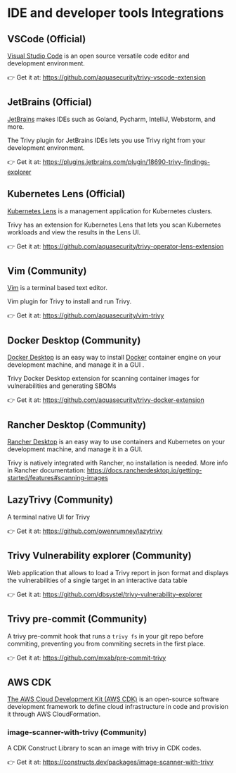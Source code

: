 # IDE and developer tools Integrations

## VSCode (Official)
[Visual Studio Code](https://code.visualstudio.com/) is an open source versatile code editor and development environment.

👉 Get it at: <https://github.com/aquasecurity/trivy-vscode-extension>

## JetBrains (Official)
[JetBrains](https://jetbrains.com) makes IDEs such as Goland, Pycharm, IntelliJ, Webstorm, and more.

The Trivy plugin for JetBrains IDEs lets you use Trivy right from your development environment.

👉 Get it at: <https://plugins.jetbrains.com/plugin/18690-trivy-findings-explorer>

## Kubernetes Lens (Official)
[Kubernetes Lens](https://k8slens.dev/) is a management application for Kubernetes clusters.

Trivy has an extension for Kubernetes Lens that lets you scan Kubernetes workloads and view the results in the Lens UI.

👉 Get it at: <https://github.com/aquasecurity/trivy-operator-lens-extension>

## Vim (Community)
[Vim](https://www.vim.org/) is a terminal based text editor.

Vim plugin for Trivy to install and run Trivy.

👉 Get it at: <https://github.com/aquasecurity/vim-trivy>

## Docker Desktop (Community)
[Docker Desktop](https://www.docker.com/products/docker-desktop/) is an easy way to install [Docker]() container engine on your development machine, and manage it in a GUI .

Trivy Docker Desktop extension for scanning container images for vulnerabilities and generating SBOMs

👉 Get it at: <https://github.com/aquasecurity/trivy-docker-extension>

## Rancher Desktop (Community)
[Rancher Desktop](https://rancherdesktop.io/) is an easy way to use containers and Kubernetes on your development machine, and manage it in a GUI.

Trivy is natively integrated with Rancher, no installation is needed. More info in Rancher documentation: <https://docs.rancherdesktop.io/getting-started/features#scanning-images>

## LazyTrivy (Community)
A terminal native UI for Trivy

👉 Get it at: <https://github.com/owenrumney/lazytrivy>

## Trivy Vulnerability explorer (Community)

Web application that allows to load a Trivy report in json format and displays the vulnerabilities of a single target in an interactive data table

👉 Get it at: <https://github.com/dbsystel/trivy-vulnerability-explorer>

## Trivy pre-commit (Community)

A trivy pre-commit hook that runs a `trivy fs` in your git repo before commiting, preventing you from commiting secrets in the first place.

👉 Get it at: <https://github.com/mxab/pre-commit-trivy>

## AWS CDK

[The AWS Cloud Development Kit (AWS CDK)](https://aws.amazon.com/cdk/) is an open-source software development framework to define cloud infrastructure in code and provision it through AWS CloudFormation.

### image-scanner-with-trivy (Community)

A CDK Construct Library to scan an image with trivy in CDK codes.

👉 Get it at: <https://constructs.dev/packages/image-scanner-with-trivy>
